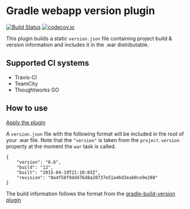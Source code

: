 Gradle webapp version plugin
============================

[![Build Status](https://travis-ci.org/LittleMikeDev/gradle-webapp-version.svg?branch=master)](https://travis-ci.org/LittleMikeDev/gradle-webapp-version)
[![codecov.io](http://codecov.io/github/LittleMikeDev/gradle-webapp-version/coverage.svg?branch=master)](http://codecov.io/github/LittleMikeDev/gradle-webapp-version?branch=master)

This plugin builds a static `version.json` file containing project build & version information and includes it in the
.war distributable.

Supported CI systems
--------------------

* Travis-CI
* TeamCity
* Thoughtworks GO

How to use
----------

[Apply the plugin](https://plugins.gradle.org/plugin/uk.co.littlemike.webapp-version-plugin)

A `version.json` file with the following format will be included in the root of your .war file. Note that the `"version"`
is taken from the `project.version` property at the moment the `war` task is called.

```
{
    "version": "0.6",
    "build": "12",
    "built": "2015-04-19T21:18:03Z",
    "revision": "0a4f58f9dd476d8a28737e51a46d3eab0ce9e288"
}
```

The build information follows the format from the [gradle-build-version plugin](https://github.com/LittleMikeDev/gradle-build-version)